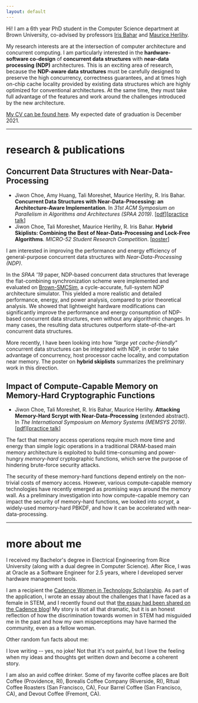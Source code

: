 ```yaml
---
layout: default
---
```


Hi! I am a 6th year PhD student in the Computer Science department at Brown University, 
co-advised by professors [Iris Bahar](https://vivo.brown.edu/display/rbahar) and [Maurice Herlihy](http://cs.brown.edu/~mph/).

My research interests are at the intersection of computer architecture and concurrent computing. 
I am particularly interested in the **hardware-software co-design** of **concurrent data structures** with **near-data processing (NDP)** architectures. 
This is an exciting area of research, because the **NDP-aware data structures** must be carefully designed to preserve the high concurrency, correctness guarantees, and at times high on-chip cache locality provided by existing data structures which are highly optimized for conventional architectures. At the same time, they must take full advantage of the features and work around the challenges introduced by the new architecture. 

[My CV can be found here](jiwonchoe-cv-industry.pdf). My expected date of graduation is December 2021.


* * *

# research & publications

## Concurrent Data Structures with Near-Data-Processing

* Jiwon Choe, Amy Huang, Tali Moreshet, Maurice Herlihy, R. Iris Bahar. **Concurrent Data Structures with Near-Data-Processing: an Architecture-Aware Implementation**. In _31st ACM Symposium on Parallelism in Algorithms and Architectures (SPAA 2019)_. [[pdf](spaa19-choe.pdf)][[practice talk](https://youtu.be/trjnYpnq8t4)]
* Jiwon Choe, Tali Moreshet, Maurice Herlihy, R. Iris Bahar. **Hybrid Skiplists: Combining the Best of Near-Data-Processing and Lock-Free Algorithms**. _MICRO-52 Student Research Competition_. [[poster](micro19-poster-final.pdf)]

I am interested in improving the performance and energy efficiency of general-purpose concurrent data structures with _Near-Data-Processing (NDP)_. 

In the _SPAA '19_ paper, NDP-based concurrent data structures that leverage the flat-combining synchronization scheme were implemented and evaluated on [Brown-SMCSim](https://github.com/jiwon-choe/Brown-SMCSim), a cycle-accurate, full-system NDP architecture simulator. 
This yielded a more realistic and detailed performance, energy, and power analysis, compared to prior theoretical analysis. We showed that lightweight hardware modifications can significantly improve the performance and energy consumption of NDP-based concurrent data structures, even without any algorithmic changes. In many cases, the resulting data structures outperform state-of-the-art concurrent data structures.

More recently, I have been looking into how _"large yet cache-friendly"_ concurrent data structures can be integrated with NDP, in order to take advantage of concurrency, host processor cache locality, and computation near memory. The poster on **hybrid skiplists** summarizes the preliminary work in this direction. 


## Impact of Compute-Capable Memory on Memory-Hard Cryptographic Functions

* Jiwon Choe, Tali Moreshet, R. Iris Bahar, Maurice Herlihy. **Attacking Memory-Hard Scrypt with Near-Data-Processing** (extended abstract). In _The International Symposium on Memory Systems (MEMSYS 2019)_. [[pdf](memsys19-choe.pdf)][[practice talk](https://youtu.be/94dx7xmZBAM)]

The fact that memory access operations require much more time and energy than simple logic operations in a traditional DRAM-based main memory architecture is exploited to build time-consuming and power-hungry _memory-hard_ cryptographic functions, which serve the purpose of hindering brute-force security attacks. 

The security of these memory-hard functions depend entirely on the non-trivial costs of memory access. However, various compute-capable memory technologies have recently emerged as promising ways around the memory wall. As a preliminary investigation into how compute-capable memory can impact the security of memory-hard functions, we looked into _scrypt_, a widely-used memory-hard PBKDF, and how it can be accelerated with near-data-processing. 

* * *

# more about me

I received my Bachelor's degree in Electrical Engineering from Rice University (along with a dual degree in Computer Science). After Rice, I was at Oracle as a Software Engineer for 2.5 years, where I developed server hardware management tools. 

I am a recipient the [Cadence Women in Technology Scholarship](https://community.cadence.com/cadence_blogs_8/b/insights-culture/posts/the-cadence-women-in-technology-scholarship-winners). As part of the application, I wrote an essay about the challenges that I have faced as a female in STEM, and I recently found out that [the essay had been shared on the Cadence blog](https://community.cadence.com/cadence_blogs_8/b/on-the-beat/posts/insights-from-the-cadence-women-in-technology-scholarship-winners)! 
My story is not all that dramatic, but it is an honest reflection of how the discrimination towards women in STEM had misguided me in the past and how my own misperceptions may have harmed the community, even as a fellow woman. 

Other random fun facts about me:

I love writing -- yes, no joke! Not that it's not painful, but I love the feeling when my ideas and thoughts get written down and become a coherent story. 

I am also an avid coffee drinker. Some of my favorite coffee places are Bolt Coffee (Providence, RI), Borealis Coffee Company (Riverside, RI), Ritual Coffee Roasters (San Francisco, CA), Four Barrel Coffee (San Francisco, CA), and Devout Coffee (Fremont, CA).

<!---I received my Bachelor's degree from [Rice University](http://www.rice.edu/), where I studied Electrical Engineering and Computer Science. 
Before coming to Brown, I was at Oracle for 2.5 years, where I worked as a Software Engineer developing server hardware management tools. 

Text can be **bold**, _italic_, or ~~strikethrough~~.

[Link to another page](./another-page.html).

There should be whitespace between paragraphs.

There should be whitespace between paragraphs. We recommend including a README, or a file with information about your project.

# Header 1

This is a normal paragraph following a header. GitHub is a code hosting platform for version control and collaboration. It lets you and others work together on projects from anywhere.

## Header 2

> This is a blockquote following a header.
>
> When something is important enough, you do it even if the odds are not in your favor.

### Header 3

```js
// Javascript code with syntax highlighting.
var fun = function lang(l) {
  dateformat.i18n = require('./lang/' + l)
  return true;
}
```

```ruby
# Ruby code with syntax highlighting
GitHubPages::Dependencies.gems.each do |gem, version|
  s.add_dependency(gem, "= #{version}")
end
```

#### Header 4

*   This is an unordered list following a header.
*   This is an unordered list following a header.
*   This is an unordered list following a header.

##### Header 5

1.  This is an ordered list following a header.
2.  This is an ordered list following a header.
3.  This is an ordered list following a header.

###### Header 6

| head1        | head two          | three |
|:-------------|:------------------|:------|
| ok           | good swedish fish | nice  |
| out of stock | good and plenty   | nice  |
| ok           | good `oreos`      | hmm   |
| ok           | good `zoute` drop | yumm  |

### There's a horizontal rule below this.

* * *

### Here is an unordered list:

*   Item foo
*   Item bar
*   Item baz
*   Item zip

### And an ordered list:

1.  Item one
1.  Item two
1.  Item three
1.  Item four

### And a nested list:

- level 1 item
  - level 2 item
  - level 2 item
    - level 3 item
    - level 3 item
- level 1 item
  - level 2 item
  - level 2 item
  - level 2 item
- level 1 item
  - level 2 item
  - level 2 item
- level 1 item

### Small image

![Octocat](https://assets-cdn.github.com/images/icons/emoji/octocat.png)

### Large image

![Branching](https://guides.github.com/activities/hello-world/branching.png)


### Definition lists can be used with HTML syntax.

<dl>
<dt>Name</dt>
<dd>Godzilla</dd>
<dt>Born</dt>
<dd>1952</dd>
<dt>Birthplace</dt>
<dd>Japan</dd>
<dt>Color</dt>
<dd>Green</dd>
</dl>

```
Long, single-line code blocks should not wrap. They should horizontally scroll if they are too long. This line should be long enough to demonstrate this.
```

```
The final element.
```
--->

